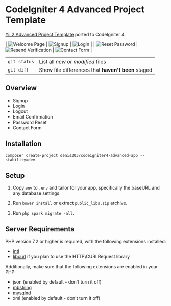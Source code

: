 # CodeIgniter 4 Advanced Project Template

[Yii 2 Advanced Project Template](https://github.com/yiisoft/yii2-app-advanced) ported to CodeIgniter 4.

| ![Welcome Page](https://github.com/denis303/codeigniter4-advanced-app/raw/master/_images/screen_welcome.png)          | ![Signup](https://github.com/denis303/codeigniter4-advanced-app/raw/master/_images/screen_signup.png)                           | ![Login](https://github.com/denis303/codeigniter4-advanced-app/raw/master/_images/screen_login.png)          |
| ![Reset Password](https://github.com/denis303/codeigniter4-advanced-app/raw/master/_images/screen_reset_password.png) | ![Resend Verification](https://github.com/denis303/codeigniter4-advanced-app/raw/master/_images/screen_resend_verification.png) | ![Contact Form](https://github.com/denis303/codeigniter4-advanced-app/raw/master/_images/screen_contact.png) |


|||
| --- | --- |
| `git status` | List all *new or modified* files |
| `git diff` | Show file differences that **haven't been** staged |

## Overview

  - Signup
  - Login
  - Logout
  - Email Confirmation
  - Password Reset
  - Contact Form

## Installation

`composer create-project denis303/codeigniter4-advanced-app --stability=dev`

## Setup

1. Copy `env` to `.env` and tailor for your app, specifically the baseURL
and any database settings.

2. Run `bower install` or extract `public_libs.zip` archive. 

3. Run `php spark migrate -all`.

## Server Requirements

PHP version 7.2 or higher is required, with the following extensions installed: 

- [intl](http://php.net/manual/en/intl.requirements.php)
- [libcurl](http://php.net/manual/en/curl.requirements.php) if you plan to use the HTTP\CURLRequest library

Additionally, make sure that the following extensions are enabled in your PHP:

- json (enabled by default - don't turn it off)
- [mbstring](http://php.net/manual/en/mbstring.installation.php)
- [mysqlnd](http://php.net/manual/en/mysqlnd.install.php)
- xml (enabled by default - don't turn it off)
